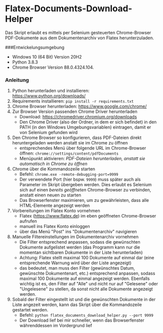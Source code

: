 # Flatex-Documents-Download-Helper

Das Skript erlaubt es mittels per Selenium gesteuerten Chrome-Browser PDF-Dokumente aus dem 
Dokumentenarchiv  von Flatex herunterzuladen. 

###Entwickelungsumgebung

- Windows 10 (64 Bit) Version 20H2
- Python 3.8.3
- Chrome Browser Version 88.0.4324.104.

### Anleitung

1. Python herunterladen und installieren: https://www.python.org/downloads/
2. Requirements installieren: `pip install -r requirements.txt`
3. Chrome Browser herunterladen: https://www.google.com/chrome/
4. Zur Browser Version passenden Chrome Driver herunterladen
    - Download: https://chromedriver.chromium.org/downloads
    - Den Chrome Driver (also der Ordner, in dem er sich befindet) in den PATH (in den Windows Umgebungsvariablen) 
     eintragen, damit er von Selenium gefunden wird
5. Den Chrome Browser so konfigurieren, dass PDF-Dateien direkt heruntergeladen werden anstatt sie im Chrome zu öffnen
    - entsprechendes Menü über folgende URL im Chrome-Browser öffnen: `chrome://settings/content/pdfDocuments`
    - Menüpunkt aktivieren: *PDF-Dateien herunterladen, anstatt sie automatisch in Chrome zu öffnen*
6. Chrome über die Kommandozeile starten
    - Befehl: `chrome.exe -remote-debugging-port=9999`
    - Der verwendete Port (hier bspw. `9999`) muss später auch als Parameter im Skript übergeben werden. 
      Dies erlaubt es Selenium sich auf einen *bereits geöffneten* Chrome-Browser zu verbinden, anstatt einen neuen 
      zu starten
    - Das Browserfenster maximieren, um zu gewährleisten, dass alle HTML-Elemente angezeigt werden
5. Vorbereitungen im Flatex Konto vornehmen
    - Flatex (https://www.flatex.de) im eben geöffneten Chrome-Browser aufrufen
    - manuell ins Flatex Konto einloggen 
    - über das Menü "Post" ins "Dokumentenarchiv" navigieren
6. Manuelle Filtereinstellungen im Dokumentenarchiv vornehmen
    - Die Filter entsprechend anpassen, sodass die gewünschten Dokumente aufgelistet werden (das Programm kann nur die 
      momentan sichtbaren Dokumente in der Liste herunterladen)
    - Achtung: Flatex stellt maximal 100 Dokumente auf einmal dar (eine entsprechende Warnung wird über der Liste 
      angezeigt)
    - das bedeutet, man muss den Filter (gewünschtes Datum, gewünschte Dokumentenart, etc.) entsprechend anpassen, 
      sodass maximal 100 Dokumente auf einmal angezeigt werden. Ebenfalls wichtig ist es, den Filter auf "Alle" und 
      nicht nur auf "Gelesene" oder "Ungelesene" zu stellen, da sonst nicht alle Dokumente angezeigt werden.
7. Sobald der Filter eingestellt ist und die gewünschten Dokumente in der Liste angezeit werden, kann das Skript über 
   die Kommandozeile gestartet werden.
    - Befehl: `python flatex_documents_download_helper.py --port 9999`
    - Der Download lief bei mir schneller, wenn das Browserfenster währenddessen im Vordergrund lief